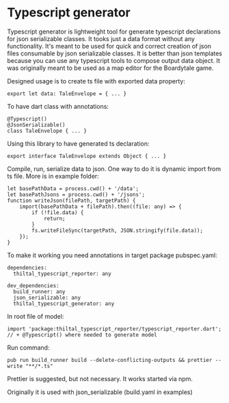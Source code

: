 # Typescript generator

Typescript generator is lightweight tool for generate typescript declarations for json serializable classes.
It tooks just a data format without any functionality. It's meant to be used for quick and correct creation of
json files consumable by json serializable classes. It is better than json templates because you can use any
typescript tools to compose output data object. It was originally meant to be used as a map editor for the Boardytale game.

Designed usage is to create ts file with exported data property:

    export let data: TaleEnvelope = { ... }

To have dart class with annotations:

    @Typescript()
    @JsonSerializable()
    class TaleEnvelope { ... }

Using this library to have generated ts declaration:

    export interface TaleEnvelope extends Object { ... }

Compile, run, serialize data to json. One way to do it is dynamic import from ts file. More is in example folder:

    let basePathData = process.cwd() + '/data';
    let basePathJsons = process.cwd() + '/jsons';
    function writeJson(filePath, targetPath) {
        import(basePathData + filePath).then((file: any) => {
            if (!file.data) {
                return;
            }
            fs.writeFileSync(targetPath, JSON.stringify(file.data));
        });
    }

To make it working you need annotations in target package pubspec.yaml:
   
    dependencies:
      thiltal_typescript_reporter: any

    dev_dependencies:
      build_runner: any
      json_serializable: any
      thiltal_typescript_generator: any

In root file of model:

    import 'package:thiltal_typescript_reporter/typescript_reporter.dart';
    // + @Typescript() where needed to generate model

Run command:

    pub run build_runner build --delete-conflicting-outputs && prettier --write "**/*.ts"

Prettier is suggested, but not necessary. It works started via npm.

Originally it is used with json_serializable (build.yaml in examples)